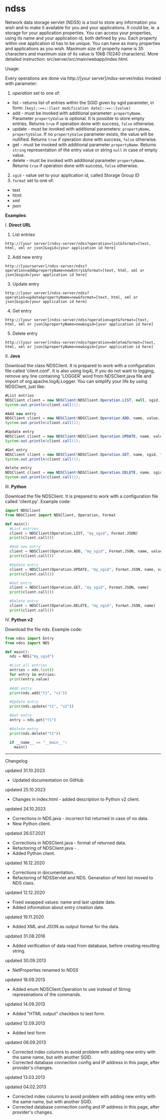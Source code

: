 ndss
====

Network data storage servlet (NDSS) is a tool to store any information
you wish and to make it available for you and your applications.
It could be, ie. a storage for your application properties. You can
access your properties, using its name and your application id, both
defined by you. Each property within one application id has to be
unique. You can have as many properties and applications as you wish.
Maximum size of property name is 35 characters and maximum size of its
value is 10kB (10240 characters).
More detailed instruction: src/server/src/main/webapp/index.html.

Usage:

Every operations are done via http://[your server]/ndss-server/ndss invoked with parameter:

1. *operation* set to one of:
- list - returns list of entries within the SGID given by sgid parameter, in form:
`[key]::==::[last modification date]::==::[value]`
- add - must be invoked with additional parameter: `propertyName`. Parameter `propertyValue` is
optional. It is possible to store empty entries. Returns `true` if operation done with success,
`false` otherwise.
- update - must be invoked with additional parameters: `propertyName`, `propertyValue`. If no
`propertyValue` parameter exists, the value will be nullified. Returns `true` if operation
done with success, `false` otherwise.
- get - must be invoked with additional parameter `propertyName`. Returns `string`
representation of the entry value or string `null` in case of empty value.
- delete - must be invoked with additional parameter `propertyName`. Returns `true` if operation done with success,
`false` otherwise.
2. `sgid` - value set to your application id, called Storage Group ID
3. `format` set to one of:
- text
- html
- xml
- json

**Examples**:

I. **Direct URL**
1. List entries
```
http://[your server]/ndss-server/ndss?operation=list&format=[text, html, xml or json]&sgid=[your application id here]
```
2. Add new entry
```
http://[yourserver]/ndss-server/ndss?operation=add&propertyName=newEntry1&format=[text, html, xml or json]&sgid=[your application id here]
```
3. Update entry
```
http://[your server]/ndss-server/ndss?operation=update&propertyName=new&format=[text, html, xml or json]&sgid=[your application id here]
```
4. Get entry
```
http://[your server]/ndss-server/ndss?operation=get&format=[text, html, xml or json]&propertyName=new&sgid=[your application id here]
```
5. Delete entry
```
http://[your server]/ndss-server/ndss?operation=delete&format=[text, html, xml or json]&propertyName=new&sgid=[your application id here]
```

II. **Java**

Download the class NDSClient. It is prepared to work with a configuration file called 'client.conf'. It is also
using log4j. If you do not want to logging, remove any line containing 'LOGGER' word from NDSClient.java
file and import of org.apache.log4j.Logger. You can simplify your life by using NDSClient, just like:

```Java
#List entries
NDSClient client = new NDSClient(NDSClient.Operation.LIST, null, sgid, format);
System.out.println(client.call());
```

```Java
#Add new entry
NDSClient client = new NDSClient(NDSClient.Operation.ADD, name, value, sgid, format);
System.out.println(client.call());
```

```Java
#Update entry
NDSClient client = new NDSClient(NDSClient.Operation.UPDATE, name, value, sgid, format);
System.out.println(client.call());
```

```Java
#Get entry
NDSClient client = new NDSClient(NDSClient.Operation.GET, name, sgid, format);
System.out.println(client.call());
```

```Java
delete entry
NDSClient client = new NDSClient(NDSClient.Operation.DELETE, name, sgid, format);
System.out.println(client.call());  				
```

III. **Python**

Download the file NDSClient. It is prepared to work with a configuration file called 'client.py'.
Example code:
```python
import NDSClient
from NDSClient import NDSClient, Operation, Format   

def main():
  #List entries
  client = NDSClient(Operation.LIST, "my_sgid", Format.JSON)
  print(client.call())

  #Add new entry
  client = NDSClient(Operation.ADD, "my_sgid", Format.JSON, name, value)
  print(client.call())`

  #Update entry
  client = NDSClient(Operation.UPDATE, "my_sgid", Format.JSON, name, value)
  print(client.call())

  #Get entry
  client = NDSClient(Operation.GET, "my_sgid", Format.JSON, name)
  print(client.call())

  #Delete entry
  client = NDSClient(Operation.DELETE, "my_sgid", Format.JSON, name)
  print(client.call())
```

IV. **Python v2**

Download the file nds.
Example code:

```python
from ndss import Entry
from ndss import NDS

def main():
  nds = NDS("my_sgid")

  #List all entries
  entries = nds.list()
  for entry in entries:
  print(entry.value)
  
  #Add entry
  print(nds.add("t1", "v1"))

  #Update entry
  print(nds.update("t1", "v2"))

  #Get entry
  entry = nds.get("t1")

  #Delete entry
  print(nds.delete("t1"))

  if __name__ == "__main__":
    main()
```

***

Changelog

updated 31.10.2023
 * Updated documentation on GitHub

updated 25.10.2023
 * Changes in index.html - added description to Python v2 client.

updated 24.10.2023
 * Corrections in NDS.java - incorrect list returned in case of no data.
 * New Python client.

updated 26.07.2021
 * Corrections in NDSClient.java - format of returned data.
 * Refactoring of NDSClient.java - .
 * Added Python client.

updated 16.12.2020
 * Corrections in documentation..
 * Refactoring of NDSServlet and NDS. Generation of html list moved to NDS class.

updated 12.12.2020
 * Fixed swapped values: name and last update date.
 * Added information about entry creation date.

updated 19.11.2020
 * Added XML and JSON as output format for the data.

updated 31.08.2016
 * Added verification of data read from database, before creating resulting string.

updated 30.09.2013
 * NetProperties renamed to NDSS

updated 18.09.2013
 * Added enum NDSClient.Operation to use instead of String represenations of the commands.

updated 14.09.2013
 * Added "HTML output" checkbox to test form.

updated 12.09.2013
 * Added test form

updated 06.09.2013
 * Corrected index columns to avoid problem with adding new entry with the same name, but with another SGID.
 * Corrected database connection config and IP address in this page, after provider's changes.

updated 13.03.2013

updated 04.02.2013
* Corrected index columns to avoid problem with adding new entry with the same name, but with another SGID.
* Corrected database connection config and IP address in this page, after provider's changes. 

